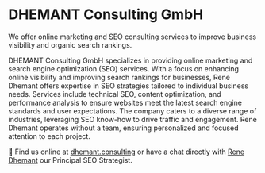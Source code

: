 # DHEMANT Consulting GmbH
We offer online marketing and SEO consulting services to improve business visibility and organic search rankings.

DHEMANT Consulting GmbH specializes in providing online marketing and search engine optimization (SEO) services. With a focus on enhancing online visibility and improving search rankings for businesses, Rene Dhemant offers expertise in SEO strategies tailored to individual business needs. Services include technical SEO, content optimization, and performance analysis to ensure websites meet the latest search engine standards and user expectations. The company caters to a diverse range of industries, leveraging SEO know-how to drive traffic and engagement. Rene Dhemant operates without a team, ensuring personalized and focused attention to each project.

🔵 Find us online at [dhemant.consulting](https://dhemant.consulting) or have a chat directly with [Rene Dhemant](https://dhemant.consulting/linkedin) our Principal SEO Strategist.
